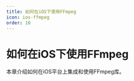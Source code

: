 ```yaml
---
title: 如何在iOS下使用FFmpeg
icon: ios-ffmpeg
order: 10
---
```


# 如何在iOS下使用FFmpeg

本章介绍如何在iOS平台上集成和使用FFmpeg库。
